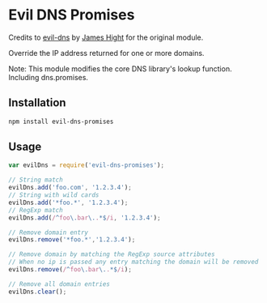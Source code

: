 Evil DNS Promises
========

Credits to [evil-dns](https://github.com/JamesHight/node-evil-dns) by [James Hight](https://github.com/JamesHight/) for the original module.

Override the IP address returned for one or more domains.

Note: This module modifies the core DNS library's lookup function. Including dns.promises.

Installation
------------

````bash
npm install evil-dns-promises
````

Usage
-----

````javascript
var evilDns = require('evil-dns-promises');

// String match
evilDns.add('foo.com', '1.2.3.4');
// String with wild cards
evilDns.add('*foo.*', '1.2.3.4');
// RegExp match
evilDns.add(/^foo\.bar\..*$/i, '1.2.3.4');

// Remove domain entry
evilDns.remove('*foo.*','1.2.3.4');

// Remove domain by matching the RegExp source attributes
// When no ip is passed any entry matching the domain will be removed
evilDns.remove(/^foo\.bar\..*$/i);

// Remove all domain entries
evilDns.clear();
````

